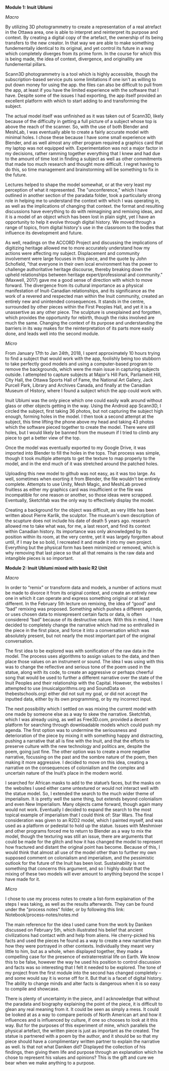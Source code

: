 **Module 1:
Inuit Ublumi**


*Macro*


  By utilizing 3D photogrammetry to create a representation of a real atrefact in the Ottawa area, one is able to interpret and reinterpret its purpose and context. By creating a digital copy of the artefact, the ownership of its being transfers to the new creator. In that way we are able to make something fundementally identical to its original, and yet control its future in a way which completely diverges from its prime form. In the course for which this is being made, the idea of context, divergence, and originallity are fundemental pillars. 
  
  Scann3D photogrammetry is a tool which is highly accessible, though the subscription-based service puts some limitations if one isn't as willing to put down money for using the app. the files can also be difficult to pull from the app, at least if you have the limited experience with the software that I have. Despite some of the issues I had exporting, the app itself provided an excellent platform with which to start adding to and transforming the subject.
  
  The actual model itself was unfinished as it was taken out of Scann3D, likely because of the difficulty in getting a full picture of a subject whose top is above the reach of the scanner. So, with the use of both Blender and MeshLab, I was eventually able to create a fairly accurate model with minimal holes. I chose these because I have some small experience with Blender, and as well almost any other program required a graphics card that my laptop was not equipped with. Experimentation was not a major factor in my decisions, rather ramming together everything that I knew and had due to the amount of time lost in finding a subject as well as other commitments that made too much research and thought more difficult. I regret having to do this, so time management and brainstorming will be something to fix in the future.
  
  Lectures helped to shape the model somewhat, or at the very least my perception of what it represented. The "unconference," which I have outlined in another section of the paradata folder, took a particularly strong role in helping me to understand the context with which I was operating in, as well as the implications of changing that context. the format and resulting discussions have everything to do with reimagining and remixing ideas, and it is a model of an object which has been lost in plain sight, yet I have an opportunity to help it evolve through digital history. We moved through a range of topics, from digital history's use in the classroom to the bodies that influence its development and future. 
  
  As well, readings on the ACCORD Project and discussing the implications of digitizing heritage allowed me to more accurately understand how my actions were affecting my subject. Displacement and community involvement were large focuses in this piece, and the quote by John Schofield, "that everyone in their own local environment has the power to challenge authoritative heritage discourse, thereby breaking down the upheld relationships between heritage expert/professional and community." (Maxwell, 2017) gave me a good sense of direction with which to move forward. The divergence from its cultural importance as a physical manifestation of Inuit-Canadian relationships, and its significance as the work of a revered and respected man within the Inuit community, created an entirely new and unintended consequences. It stands in the centre, surrounded by other pieces within the First Peoples Hall, and yet it is a unassertive as any other piece. The sculpture is unexplained and forgotten, which provides the opportunity for rebirth, though the risks involved are much the same. Changing the context of its purpose and understanding the barriers in its way makes for the reinterpretation of its parts more easily done, and leads well into the second module.
  
  
  
*Micro*


  From January 17th to Jan 24th, 2018, I spent approximately 10 hours trying to find a subject that would work with the app, foolishly being too stubborn to take perfectly good models and using a computer-based program to remove the backgrounds, which were the main issue in capturing subjects outside. I attempted to capture subjects at Major's Hill Park, Parliament Hill, City Hall, the Ottawa Sports Hall of Fame, the National Art Gallery, Jack Purcell Park, Library and Archives Canada, and finally at the Canadian Museum of History, where I found a subject which the app could work with.
  
  Inuit Ublumi was the only piece which one could easily walk around without glass or other objects getting in the way. Using the Android app Scann3D, I circled the subject, first taking 36 photos, but not capturing the subject high enough, forming holes in the model. I then took a second attempt at the subject, this time lifting the phone above my head and taking 43 photos which the software pieced together to create the model. There were still holes, but I would likely be banned from the museum if I tried to climb any piece to get a better view of the top. 
  
  Once the model was eventually exported to my Google Drive, it was imported into Blender to fill the holes in the tops. That process was simple, though it took multiple attempts to get the texture to map properly to the model, and in the end much of it was stretched around the patched holes. 
  
  Uploading this new model to github was not easy, as it was too large. As well, sometimes when exorting it from Blender, the file wouldn't be entirely complete. Attempts to use Unity, Mesh Magic, and MeshLab proved fruitless as either my graphics card was insufficient or the file was incompatible for one reason or another, so those ideas were scrapped. Eventually, Sketchfab was the only way to effectively display the model.
  
  Creating a background for the object was difficult, as very little has been written about Pierre Karlik, the sculptor. The museum's own description of the scupture does not include his date of death 5 years ago. research allowed me to take what was, for me, a last resort, and find its context within Canadian history. Its importance was only aknowledged by its position within its room, at the very centre, yet it was largely forgotten about until, if I may be so bold, I recreated it and made it into my own project. Everything but the physical form has been minimized or removed, which is why removing that last piece so that all that remains is the raw data and intangible pieces is so important.
  
  
 
 **Module 2:
Inuit Ublumi mixed with basic R2 Unit**


*Macro*


  In order to “remix” or transform data and models, a number of actions must be made to divorce it from its original context, and create an entirely new one in which it can operate and express something original or at least different. In the February 5th lecture on remixing, the idea of “good” and “bad” remixing was proposed. Something which pushes a different agenda, or uses chosen data to misrepresent certain facts or data, is often considered “bad” because of its destructive nature. With this in mind, I have decided to completely change the narrative which had me so enthralled in the piece in the first place, and force it into a conversation which was absolutely present, but not nearly the most important part of the original conversation. 

  The first idea to be explored was with sonification of the raw data in the model. The process uses algorithms to assign values to the data, and then place those values on an instrument or sound. The idea I was using with this was to change the reflective and serious tone of the poem used in the statue, along with its code, to create an aggressive or perhaps cheerful song that would be used to further a different narrative over the state of the Inuit Peoples and their relationship with the Capital. However, the websites I attempted to use (musicalgorithms.org and SoundData on thebestschools.org) either did not suit my goal, or did not accept the inputted data, either by its own programming, or by my incorrect input.

  The next possibility which I settled on was mixing the current model with one made by someone else as a way to skew the narrative. Sketchfab, which I was already using, as well as Free3D.com, provided a decent platform for searching through downloadable models which could push my agenda. The first option was to undermine the seriousness and deterioration of the piece by mixing it with something happy and distracting, pushing a narrative that all is fine with the Inuit, and that the efforts to preserve culture with the new technology and politics are, despite the poem, going just fine. The other option was to create a more negative narrative, focussing on the past and the sombre nature of the poem, then making it more aggressive. I decided to move on this idea, creating a narrative on the consequences of colonialism and the complex and uncertain nature of the Inuit’s place in the modern world. 

  I searched for African masks to add to the statue’s faces, but the masks on the websites I used either came untextured or would not interact well with the statue model. So, I extended the search to the much wider theme of imperialism. It is pretty well the same thing, but extends beyond colonialism and even New Imperialism. Many objects came forward, though again many would not work. Eventually I decided to expand the search to the most topical example of imperialism that I could think of: Star Wars. The final consideration was given to an R2D2 model, which I painted myself, and was used as a platform or pedestal to hold up the statue. Issues with Meshmixer and other programs forced me to return to Blender as a way to mix the model, though the texturing was still an issue, there are arguments that could be made for the glitch and how it has changed the model to represent how fractured and distant the original point has become. 
Because of this, I would think that almost all use of the model other than to further my own supposed comment on colonialism and imperialism, and the pessimistic outlook for the future of the Inuit has been lost. Sustainability is not something that concerns this argument, and so I highly doubt that the mixing of these two models will ever amount to anything beyond the scope I have made for it.



*Micro*

  I chose to use my process notes to create a list-form explaination of the steps I was taking, as well as the results afterwards. They can be found under the "process notes" folder, or by following this link: Notebook/process-notes/notes.md

  The main reference for the idea I used came from the work by Daniken discussed on February 5th, which illustrated his belief that ancient civilizations had contact with and help from aliens. He cherry-picked his facts and used the pieces he found as a way to create a new narrative than how they were portrayed in other contexts. Individually they meant very little to him, but as a whole, when displayed together, they made a compelling case for the presence of extraterrestrial life on Earth. We know this to be false, however the way he used his position to control discussion and facts was so interesting that I felt it needed to be explored. The tone of my project from the first module into the second has changed completely – and some would say it is worse off for it. But that is a facet of digital history. The ability to change minds and alter facts is dangerous when it is so easy to compile and showcase.
  
  There is plenty of uncertainty in the piece, and I acknowledge that without the paradata and biography explaining the point of the piece, it is difficult to glean any real meaning from it. It could be seen as simply a mess. It could be looked at as a way to compare periods of North American art and how it influences and is influenced by culture, if one so chooses to look at it this way. But for the purposes of this experiment of mine, which parallels the physical artefact, the written piece is just as important as the created. The statue is partnered with a poem by the author, and it should be so that my piece should have a complimentary written partner to explain the narrative as well. Is that not what Daniken did? Displayed the collection of his findings, then giving them life and purpose through an explanation which he chose to represent his values and opinions? This is the gift and cure we bear when we make anything to a purpose.
